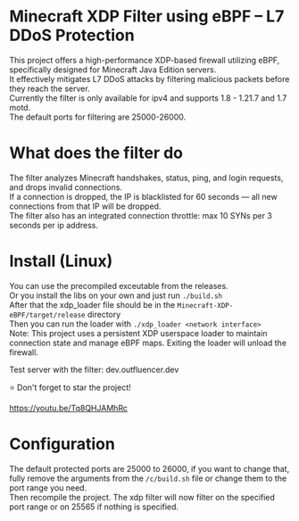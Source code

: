 Minecraft XDP Filter using eBPF – L7 DDoS Protection
==========
This project offers a high-performance XDP-based firewall utilizing eBPF, specifically designed for Minecraft Java Edition servers.  
It effectively mitigates L7 DDoS attacks by filtering malicious packets before they reach the server.  
Currently the filter is only available for ipv4 and supports 1.8 - 1.21.7 and 1.7 motd.  
The default ports for filtering are 25000-26000.  

# What does the filter do
The filter analyzes Minecraft handshakes, status, ping, and login requests, and drops invalid connections.  
If a connection is dropped, the IP is blacklisted for 60 seconds — all new connections from that IP will be dropped.  
The filter also has an integrated connection throttle: max 10 SYNs per 3 seconds per ip address.  

# Install (Linux)
You can use the precompiled exceutable from the releases.  
Or you install the libs on your own and just run `./build.sh`  
After that the xdp_loader file should be in the `Minecraft-XDP-eBPF/target/release` directory  
Then you can run the loader with `./xdp_loader <network interface>`  
Note: This project uses a persistent XDP userspace loader to maintain connection state and manage eBPF maps. Exiting the loader will unload the firewall.  

Test server with the filter: dev.outfluencer.dev  

⭐ Don't forget to star the project!

https://youtu.be/Tq8QHJAMhRc

#  Configuration
The default protected ports are 25000 to 26000, if you want to change that,  
fully remove the arguments from the `/c/build.sh` file or change them to the port range you need.  
Then recompile the project. The xdp filter will now filter on the specified port range or on 25565 if nothing is specified.  

